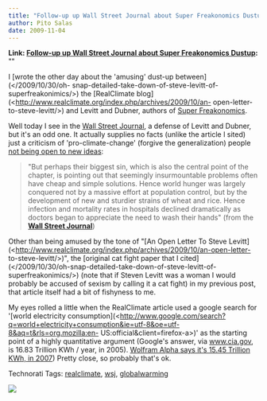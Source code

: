 ```yaml
---
title: "Follow-up up Wall Street Journal about Super Freakonomics Dustup"
author: Pito Salas
date: 2009-11-04
---
```


**Link: [Follow-up up Wall Street Journal about Super Freakonomics Dustup](None):** ""

I [wrote the other day about the 'amusing' dust-up between](</2009/10/30/oh-
snap-detailed-take-down-of-steve-levitt-of-superfreakonimics/>) the
[RealClimate blog](<http://www.realclimate.org/index.php/archives/2009/10/an-
open-letter-to-steve-levitt/>) and Levitt and Dubner, authors of [Super
Freakonomics](<http://superfreakonomicsbook.com/>).

Well today I see in the [Wall Street
Journal](<http://online.wsj.com/article/SB10001424052748704335904574495643459234318.html?mod=rss_most_emailed_week>),
a defense of Levitt and Dubner, but it's an odd one. It actually supplies no
facts (unlike the article I sited) just a criticism of 'pro-climate-change'
(forgive the generalization) people [not being open to new
ideas](<http://online.wsj.com/article/SB10001424052748704335904574495643459234318.html?mod=rss_most_emailed_week>):

> "But perhaps their biggest sin, which is also the central point of the
> chapter, is pointing out that seemingly insurmountable problems often have
> cheap and simple solutions. Hence world hunger was largely conquered not by
> a massive effort at population control, but by the development of new and
> sturdier strains of wheat and rice. Hence infection and mortality rates in
> hospitals declined dramatically as doctors began to appreciate the need to
> wash their hands" (from the [**Wall Street
> Journal**](<http://online.wsj.com/article/SB10001424052748704335904574495643459234318.html?mod=rss_most_emailed_week>))

Other than being amused by the tone of "[An Open Letter To Steve
Levitt](<http://www.realclimate.org/index.php/archives/2009/10/an-open-letter-
to-steve-levitt/>)", the [original cat fight paper that I
cited](</2009/10/30/oh-snap-detailed-take-down-of-steve-levitt-of-
superfreakonimics/>) (note that if Steven Levitt was a woman I would probably
be accused of sexism by calling it a cat fight) in my previous post, that
article itself had a bit of fishyness to me.

My eyes rolled a little when the RealClimate article used a google search for
'[world electricity
consumption](<http://www.google.com/search?q=world+electricity+consumption&ie=utf-8&oe=utf-8&aq=t&rls=org.mozilla:en-
US:official&client=firefox-a>)' as the starting point of a highly quantitative
argument (Google's answer, via www.cia.gov, is 16.83 Trillion KWh / year, in
2005). [Wolfram Alpha says it's 15.45 Trillion KWh, in
2007](<http://www.wolframalpha.com/input/?i=world+electricity+consumption>))
Pretty close, so probably that's ok.

Technorati Tags: [realclimate](<http://technorati.com/tag/realclimate>),
[wsj](<http://technorati.com/tag/wsj>),
[globalwarming](<http://technorati.com/tag/globalwarming>)

![](https://i0.wp.com/img.zemanta.com/pixy.gif?w=584)


